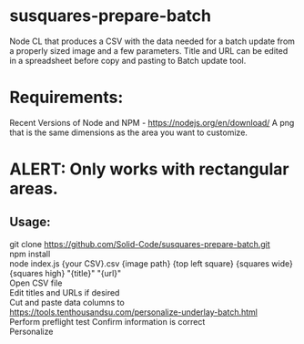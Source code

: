 # susquares-prepare-batch  
Node CL that produces a CSV with the data needed for a batch update from a properly sized image and a few parameters.  Title and URL can be edited in a spreadsheet before copy and pasting to Batch update tool.  


# Requirements:  
Recent Versions of Node and NPM - https://nodejs.org/en/download/
A png that is the same dimensions as the area you want to customize.  


# ALERT: Only works with rectangular areas.  


## Usage:  
git clone https://github.com/Solid-Code/susquares-prepare-batch.git  
npm install  
node index.js {your CSV}.csv {image path} {top left square} {squares wide} {squares high} "{title}" "{url}"  
Open CSV file  
Edit titles and URLs if desired  
Cut and paste data columns to https://tools.tenthousandsu.com/personalize-underlay-batch.html  
Perform preflight test
Confirm information is correct  
Personalize
